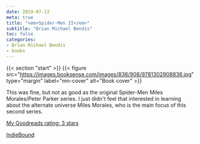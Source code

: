 ```yaml
---
date: 2019-07-13
meta: true
title: "<em>Spider-Men II</em>"
subtitle: "Brian Michael Bendis"
toc: false
categories:
- Brian Michael Bendis
- books
---
```


{{< section "start" >}}
{{< figure src="https://images.booksense.com/images/836/908/9781302908836.jpg" type="margin" label="mn-cover" alt="Book cover" >}}

This was fine, but not as good as the original Spider-Men Miles Morales/Peter Parker series. I just didn't feel that interested in learning about the alternate universe Miles Morales, who is the main focus of this second series.

[My Goodreads rating: 3 stars](https://www.goodreads.com/review/show/2868587071)  

[IndieBound](https://www.indiebound.org/book/9781302908836)
